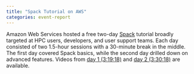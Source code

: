 ```yaml
---
title: "Spack Tutorial on AWS"
categories: event-report
---
```


Amazon Web Services hosted a free two-day [Spack](https://github.com/spack/spack) tutorial broadly targeted at HPC users, developers, and user support teams. Each day consisted of two 1.5-hour sessions with a 30-minute break in the middle. The first day covered Spack basics, while the second day drilled down on advanced features. Videos from [day 1 (3:19:18)](https://www.youtube.com/watch?v=Os4k8SpZE3s) and [day 2 (3:30:18)](https://www.youtube.com/watch?v=lHTJBWisabo) are available.
